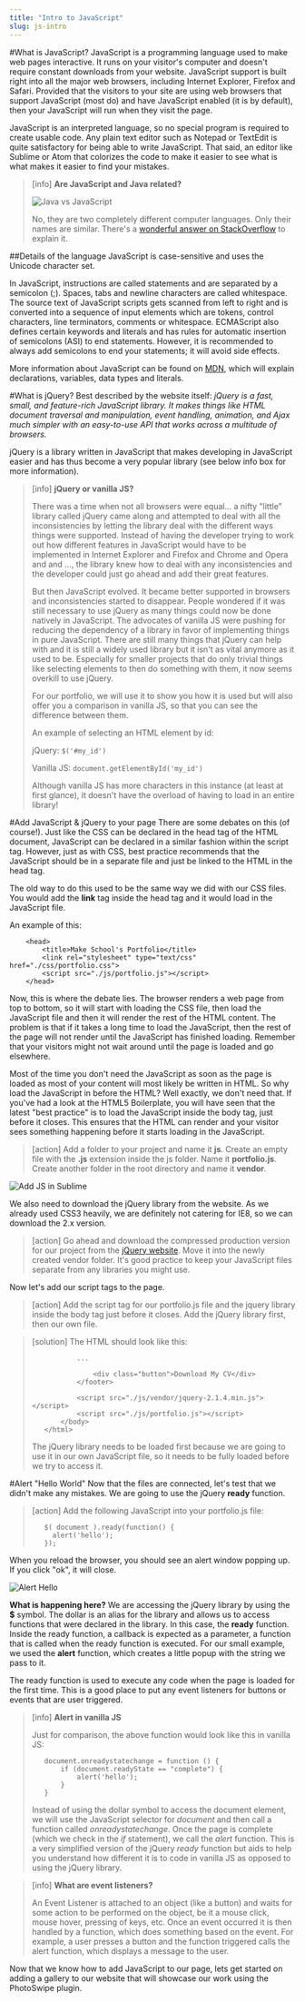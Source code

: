 ```yaml
---
title: "Intro to JavaScript"
slug: js-intro
---     
```


#What is JavaScript?
JavaScript is a programming language used to make web pages interactive. It runs on your visitor's computer and doesn't require constant downloads from your website. JavaScript support is built right into all the major web browsers, including Internet Explorer, Firefox and Safari. Provided that the visitors to your site are using web browsers that support JavaScript (most do) and have JavaScript enabled (it is by default), then your JavaScript will run when they visit the page.

JavaScript is an interpreted language, so no special program is required to create usable code. Any plain text editor such as Notepad or TextEdit is quite satisfactory for being able to write JavaScript. That said, an editor like Sublime or Atom that colorizes the code to make it easier to see what is what makes it easier to find your mistakes.

> [info]
> **Are JavaScript and Java related?**
>
> ![Java vs JavaScript](./2-hamster.jpg "Source: http://www.smashingmagazine.com/2009/07/misunderstanding-markup-xhtml-2-comic-strip/") 
> 
> No, they are two completely different computer languages. Only their names are similar. There's a [wonderful answer on StackOverflow](http://stackoverflow.com/questions/245062/whats-the-difference-between-javascript-and-java) to explain it. 

##Details of the language
JavaScript is case-sensitive and uses the Unicode character set.

In JavaScript, instructions are called statements and are separated by a semicolon (;). Spaces, tabs and newline characters are called whitespace. The source text of JavaScript scripts gets scanned from left to right and is converted into a sequence of input elements which are tokens, control characters, line terminators, comments or whitespace. ECMAScript also defines certain keywords and literals and has rules for automatic insertion of semicolons (ASI) to end statements. However, it is recommended to always add semicolons to end your statements; it will avoid side effects.

More information about JavaScript can be found on [MDN](https://developer.mozilla.org/en-US/docs/Web/JavaScript/Guide/Grammar_and_types), which will explain declarations, variables, data types and literals.

#What is jQuery?
Best described by the website itself: *jQuery is a fast, small, and feature-rich JavaScript library. It makes things like HTML document traversal and manipulation, event handling, animation, and Ajax much simpler with an easy-to-use API that works across a multitude of browsers.* 

jQuery is a library written in JavaScript that makes developing in JavaScript easier and has thus become a very popular library (see below info box for more information). 

> [info]
> **jQuery or vanilla JS?**
> 
> There was a time when not all browsers were equal... a nifty "little" library called jQuery came along and attempted to deal with all the inconsistencies by letting the library deal with the different ways things were supported. Instead of having the developer trying to work out how different features in JavaScript would have to be implemented in Internet Explorer and Firefox and Chrome and Opera and and ..., the library knew how to deal with any inconsistencies and the developer could just go ahead and add their great features.
> 
> But then JavaScript evolved. It became better supported in browsers and inconsistencies started to disappear. People wondered if it was still necessary to use jQuery as many things could now be done natively in JavaScript. The advocates of vanilla JS were pushing for reducing the dependency of a library in favor of implementing things in pure JavaScript. There are still many things that jQuery can help with and it is still a widely used library but it isn't as vital anymore as it used to be. Especially for smaller projects that do only trivial things like selecting elements to then do something with them, it now seems overkill to use jQuery.  
>
> For our portfolio, we will use it to show you how it is used but will also offer you a comparison in vanilla JS, so that you can see the difference between them.
>
> An example of selecting an HTML element by id: 
> 
> jQuery:
> `$('#my_id')`
> 
> Vanilla JS:
> `document.getElementById('my_id')`
> 
> Although vanilla JS has more characters in this instance (at least at first glance), it doesn't have the overload of having to load in an entire library!

#Add JavaScript &amp; jQuery to your page
There are some debates on this (of course!). Just like the CSS can be declared in the head tag of the HTML document, JavaScript can be declared in a similar fashion within the script tag. However, just as with CSS, best practice recommends that the JavaScript should be in a separate file and just be linked to the HTML in the head tag.

The old way to do this used to be the same way we did with our CSS files. You would add the **link** tag inside the head tag and it would load in the JavaScript file. 

An example of this:
```
    <head>
        <title>Make School's Portfolio</title>
        <link rel="stylesheet" type="text/css" href="./css/portfolio.css">
        <script src="./js/portfolio.js"></script>
    </head>
``` 
Now, this is where the debate lies. The browser renders a web page from top to bottom, so it will start with loading the CSS file, then load the JavaScript file and then it will render the rest of the HTML content. The problem is that if it takes a long time to load the JavaScript, then the rest of the page will not render until the JavaScript has finished loading. Remember that your visitors might not wait around until the page is loaded and go elsewhere. 

Most of the time you don't need the JavaScript as soon as the page is loaded as most of your content will most likely be written in HTML. So why load the JavaScript in before the HTML? Well exactly, we don't need that. If you've had a look at the HTML5 Boilerplate, you will have seen that the latest "best practice" is to load the JavaScript inside the body tag, just before it closes. This ensures that the HTML can render and your visitor sees something happening before it starts loading in the JavaScript.

> [action]
> Add a folder to your project and name it **js**. Create an empty file with the **.js** extension inside the js folder. Name it **portfolio.js**. Create another folder in the root directory and name it **vendor**.   

![Add JS in Sublime](./1-sublime-js.png "Add JS in Sublime")

We also need to download the jQuery library from the website. As we already used CSS3 heavily, we are definitely not catering for IE8, so we can download the 2.x version.

> [action]
> Go ahead and download the compressed production version for our project from the [jQuery website](https://jquery.com/download/). Move it into the newly created vendor folder. It's good practice to keep your JavaScript files separate from any libraries you might use. 

Now let's add our script tags to the page.

> [action]
> Add the script tag for our portfolio.js file and the jquery library inside the body tag just before it closes. Add the jQuery library first, then our own file.

<!-- Comment to break actionable boxes. -->

> [solution]
> The HTML should look like this:
>```
>            ...
>
>                <div class="button">Download My CV</div>
>            </footer>
>            
>            <script src="./js/vendor/jquery-2.1.4.min.js"></script>
>            <script src="./js/portfolio.js"></script>
>        </body>
>    </html>
> ```
> The jQuery library needs to be loaded first because we are going to use it in our own JavaScript file, so it needs to be fully loaded before we try to access it.

#Alert "Hello World"
Now that the files are connected, let's test that we didn't make any mistakes. We are going to use the jQuery **ready** function.

> [action]
> Add the following JavaScript into your portfolio.js file:
> ```
>    $( document ).ready(function() {
>      alert('hello');
>    });
> ```

When you reload the browser, you should see an alert window popping up. If you click "ok", it will close. 

![Alert Hello](./3-alert.png "Alert Hello")

**What is happening here?** We are accessing the jQuery library by using the **$** symbol. The dollar is an alias for the library and allows us to access functions that were declared in the library. In this case, the **ready** function. Inside the ready function, a callback is expected as a parameter, a function that is called when the ready function is executed. For our small example, we used the **alert** function, which creates a little popup with the string we pass to it.

The ready function is used to execute any code when the page is loaded for the first time. This is a good place to put any event listeners for buttons or events that are user triggered.

> [info]
> **Alert in vanilla JS**
> 
> Just for comparison, the above function would look like this in vanilla JS:
> ```
>    document.onreadystatechange = function () {
>        if (document.readyState == "complete") {
>            alert('hello');
>        }
>    }
> ```
> Instead of using the dollar symbol to access the document element, we will use the JavaScript selector for *document* and then call a function called *onreadystatechange*. Once the page is complete (which we check in the *if* statement), we call the *alert* function. This is a very simplified version of the jQuery *ready* function but aids to help you understand how different it is to code in vanilla JS as opposed to using the jQuery library.

<!-- Comment to break actionable boxes. -->

> [info]
> **What are event listeners?**
> 
> An Event Listener is attached to an object (like a button) and waits for some action to be performed on the object, be it a mouse click, mouse hover, pressing of keys, etc. Once an event occurred it is then handled by a function, which does something based on the event. For example, a user presses a button and the function triggered calls the alert function, which displays a message to the user.

Now that we know how to add JavaScript to our page, lets get started on adding a gallery to our website that will showcase our work using the PhotoSwipe plugin. 
